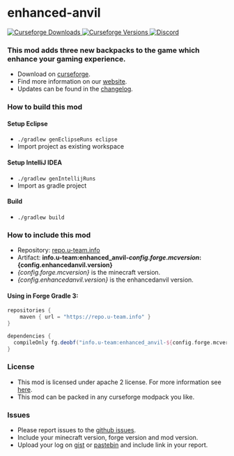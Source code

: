 # enhanced-anvil

[
![Curseforge Downloads](http://cf.way2muchnoise.eu/enhanced-anvil.svg)
![Curseforge Versions](http://cf.way2muchnoise.eu/versions/enhanced-anvil.svg)
](https://www.curseforge.com/minecraft/mc-mods/enhanced-anvil)
[
![Discord](https://img.shields.io/discord/297104769649213441?label=Discord)
](https://discordapp.com/invite/QXbWS36)

### This mod adds three new backpacks to the game which enhance your gaming experience.

- Download on [curseforge](https://www.curseforge.com/minecraft/mc-mods/enhanced-anvil).  
- Find more information on our [website](https://u-team.info/mods/enhancedanvil).
- Updates can be found in the [changelog](CHANGELOG.md).

### How to build this mod

#### Setup Eclipse
- ``./gradlew genEclipseRuns eclipse``
- Import project as existing workspace

#### Setup IntelliJ IDEA
- ``./gradlew genIntellijRuns``
- Import as gradle project

#### Build
- ``./gradlew build``

### How to include this mod

- Repository: [repo.u-team.info](https://repo.u-team.info)
- Artifact: **info.u-team:enhanced_anvil-${config.forge.mcversion}:${config.enhancedanvil.version}** 
- *{config.forge.mcversion}* is the minecraft version.
- *{config.enhancedanvil.version}* is the enhancedanvil version.

#### Using in Forge Gradle 3:
```gradle
repositories {
    maven { url = "https://repo.u-team.info" }
}

dependencies {
  compileOnly fg.deobf("info.u-team:enhanced_anvil-${config.forge.mcversion}:${config.enhancedanvil.version}")
}
```

### License

- This mod is licensed under apache 2 license. For more information see [here](LICENSE).  
- This mod can be packed in any curseforge modpack you like.

### Issues

- Please report issues to the [github issues](../../issues).
- Include your minecraft version, forge version and mod version.
- Upload your log on [gist](https://gist.github.com) or [pastebin](https://pastebin.com) and include link in your report.
